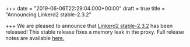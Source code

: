 +++
date = "2019-06-06T22:29:04.000+00:00"
draft = true
title = "Announcing Linkerd2 stable-2.3.2"

+++
We are pleased to announce that
[Linkerd2 stable-2.3.2](https://github.com/linkerd/linkerd2/releases/tag/stable-2.3.2)
has been released! This stable release fixes a memory leak in the proxy. Full
release notes are available [here.](https://lists.cncf.io/g/cncf-linkerd-dev/message/129)